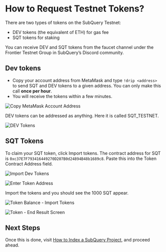 # How to Request Testnet Tokens?

There are two types of tokens on the SubQuery Testnet:

- DEV tokens (the equivalent of ETH) for gas fee
- SQT tokens for staking

You can receive DEV and SQT tokens from the faucet channel under the Frontier Testnet Group in SubQuery’s Discord community.

## Dev tokens

- Copy your account address from MetaMask and type `!drip <address>` to send SQT and DEV tokens to a given address. You can only make this call **once per hour**.
- You will receive the tokens within a few minutes. <br />

![Copy MetaMask Account Address](/assets/img/copy_metamask_account_address.png)


DEV tokens can be addressed as anything. Here it is called SQT_TESTNET. <br />

![DEV Tokens](/assets/img/Dev_tokens_metamask.png)

## SQT Tokens

To claim your SQT token, click Import tokens. The contract address for SQT is `0xc37E7F793416449270D207B0d24894B48b1689c8`. Paste this into the Token Contract Address field. <br />

![Import Dev Tokens](/assets/img/Import_Dev_tokens_Metamask.png) <br />

![Enter Token Address](/assets/img/enter_token_address_metamask.png)


Import the tokens and you should see the 1000 SQT appear. <br />

![Token Balance - Import Tokens](/assets/img/token_balance_importscreen_metamask.png) <br />

![Token - End Result Screen](/assets/img/token_endresult_metamask.png)

## Next Steps

Once this is done, visit [How to Index a SubQuery Project](../indexers/index-project.md), and proceed ahead. 